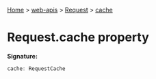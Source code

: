 [Home](./index) &gt; [web-apis](./web-apis.md) &gt; [Request](./web-apis.request.md) &gt; [cache](./web-apis.request.cache.md)

# Request.cache property


**Signature:**
```javascript
cache: RequestCache
```
